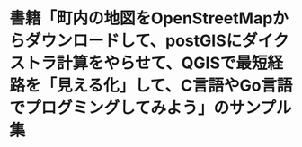 # 書籍「町内の地図を**OpenStreetMap**からダウンロードして、**postGIS**にダイクストラ計算をやらせて、**QGIS**で最短経路を「見える化」して、C言語やGo言語でプログミングしてみよう」のサンプル集